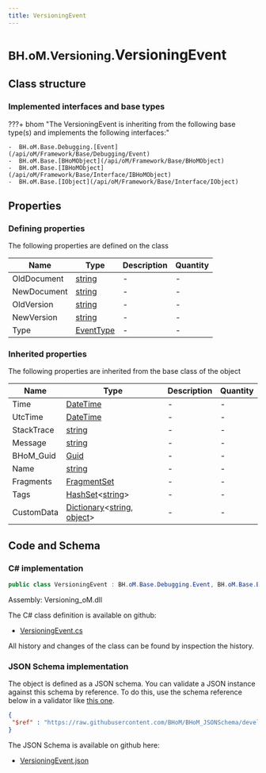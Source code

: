 ```yaml
---
title: VersioningEvent
---
```


# <small>BH.oM.Versioning.</small>**VersioningEvent**



## Class structure

### Implemented interfaces and base types

???+ bhom "The VersioningEvent is inheriting from the following base type(s) and implements the following interfaces:"

    -  BH.oM.Base.Debugging.[Event](/api/oM/Framework/Base/Debugging/Event)
    -  BH.oM.Base.[BHoMObject](/api/oM/Framework/Base/BHoMObject)
    -  BH.oM.Base.[IBHoMObject](/api/oM/Framework/Base/Interface/IBHoMObject)
    -  BH.oM.Base.[IObject](/api/oM/Framework/Base/Interface/IObject)


## Properties



### Defining properties

The following properties are defined on the class

| Name             | Type             | Description      | Quantity         |
|------------------|------------------|------------------|------------------|
| OldDocument | [string](https://learn.microsoft.com/en-us/dotnet/api/System.String?view=netstandard-2.0) | - | - |
| NewDocument | [string](https://learn.microsoft.com/en-us/dotnet/api/System.String?view=netstandard-2.0) | - | - |
| OldVersion | [string](https://learn.microsoft.com/en-us/dotnet/api/System.String?view=netstandard-2.0) | - | - |
| NewVersion | [string](https://learn.microsoft.com/en-us/dotnet/api/System.String?view=netstandard-2.0) | - | - |
| Type | [EventType](/api/oM/Framework/Base/Debugging/EventType) | - | - |


### Inherited properties
The following properties are inherited from the base class of the object

| Name             | Type             | Description      | Quantity         |
|------------------|------------------|------------------|------------------|
| Time | [DateTime](https://learn.microsoft.com/en-us/dotnet/api/System.DateTime?view=netstandard-2.0) | - | - |
| UtcTime | [DateTime](https://learn.microsoft.com/en-us/dotnet/api/System.DateTime?view=netstandard-2.0) | - | - |
| StackTrace | [string](https://learn.microsoft.com/en-us/dotnet/api/System.String?view=netstandard-2.0) | - | - |
| Message | [string](https://learn.microsoft.com/en-us/dotnet/api/System.String?view=netstandard-2.0) | - | - |
| BHoM_Guid | [Guid](https://learn.microsoft.com/en-us/dotnet/api/System.Guid?view=netstandard-2.0) | - | - |
| Name | [string](https://learn.microsoft.com/en-us/dotnet/api/System.String?view=netstandard-2.0) | - | - |
| Fragments | [FragmentSet](/api/oM/Framework/Base/FragmentSet) | - | - |
| Tags | [HashSet](https://learn.microsoft.com/en-us/dotnet/api/System.Collections.Generic.HashSet-1?view=netstandard-2.0)&lt;[string](https://learn.microsoft.com/en-us/dotnet/api/System.String?view=netstandard-2.0)&gt; | - | - |
| CustomData | [Dictionary](https://learn.microsoft.com/en-us/dotnet/api/System.Collections.Generic.Dictionary-2?view=netstandard-2.0)&lt;[string](https://learn.microsoft.com/en-us/dotnet/api/System.String?view=netstandard-2.0), [object](https://learn.microsoft.com/en-us/dotnet/api/System.Object?view=netstandard-2.0)&gt; | - | - |


## Code and Schema

### C# implementation

``` C# title="C#"
public class VersioningEvent : BH.oM.Base.Debugging.Event, BH.oM.Base.BHoMObject, BH.oM.Base.IBHoMObject, BH.oM.Base.IObject
```

Assembly: Versioning_oM.dll

The C# class definition is available on github:

- [VersioningEvent.cs](https://github.com/BHoM/BHoM/blob/develop/Versioning_oM/VersioningEvent.cs)

All history and changes of the class can be found by inspection the history.
### JSON Schema implementation

The object is defined as a JSON schema. You can validate a JSON instance against this schema by reference. To do this, use the schema reference below in a validator like [this one](https://www.jsonschemavalidator.net/).

``` json title="JSON Schema"
{
 "$ref" : "https://raw.githubusercontent.com/BHoM/BHoM_JSONSchema/develop/Versioning_oM/VersioningEvent.json"
}
```

The JSON Schema is available on github here:

- [VersioningEvent.json](https://github.com/BHoM/BHoM_JSONSchema/blob/develop/Versioning_oM/VersioningEvent.json)
